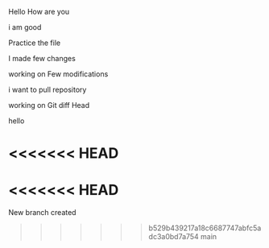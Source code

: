 Hello How are you

i am good 

Practice the file

I made few changes 

working on Few modifications

i want to pull repository

working on Git diff Head

hello

<<<<<<< HEAD
<MErge conflicts>
=======
<<<<<<< HEAD
<Merge conflicts>
=======
New branch created
>>>>>>> b529b439217a18c6687747abfc5adc3a0bd7a754
>>>>>>> main
